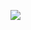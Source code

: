 ![](https://www.nta.go.jp/tmp/f80eaa77-67a1-4904-9026-bc5420f670a4/images/865b44b1f691f3dee454a0f9fd62c6c48af6d199398892c9c885488bc04e0fc2.jpg)